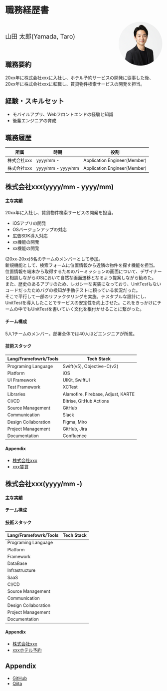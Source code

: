 # 職務経歴書

<img src="./profile.jpg" align="right" style="border-radius: 50%; width: 140px; height:140px" >

<br/>

<span style="font-size: 1.4em">山田 太郎(Yamada, Taro)</span>

<br/>

## 職務要約

20xx年に株式会社xxxに入社し、ホテル予約サービスの開発に従事した後、20xx年に株式会社xxxに転職し、賃貸物件検索サービスの開発を担当。

## 経験・スキルセット

- モバイルアプリ、Webフロントエンドの経験と知識
- 後輩エンジニアの育成

## 職務履歴

所属        | 時期              | 役割
---------- | ----------------- | -----------------------------
株式会社xxx | yyyy/mm -         | Application Engineer(Member)
株式会社xxx | yyyy/mm - yyyy/mm | Application Engineer(Member)

## 株式会社xxx(yyyy/mm - yyyy/mm)

#### 主な実績

20xx年に入社し、賃貸物件検索サービスの開発を担当。

- iOSアプリの開発
- OSバージョンアップの対応
- 広告SDK導入対応
- xx機能の開発
- xx機能の開発

(20xx-20xx)5名のチームのメンバーとして参加。  
新規機能として、検索フォームに位置情報から近隣の物件を探す機能を担当。  
位置情報を端末から取得するためのパーミッションの画面について、デザイナーと相談しながらiOSにおいて自然な画面遷移となるよう提案しながら勧めた。  
また、歴史のあるアプリのため、レガシーな実装になっており、UnitTestもないコードだったためバグの検知が手動テストに頼っている状況だった。  
そこで平行して一部のリファクタリングを実施。テスタブルな設計にし、UnitTestを導入したことでサービスの安定性を向上させた。これをきっかけにチームの中でもUnitTestを書いていく文化を根付かせることに繋がった。  

#### チーム構成

5人1チームのメンバー。部署全体では40人ほどエンジニアが所属。

#### 技術スタック

Lang/Framefowrk/Tools | Tech Stack
--- | ---
Programing Language | Swift(v5), Objective-C(v2)
Platform | iOS
UI Framework | UIKit, SwiftUI
Test Framework | XCTest
Libraries | Alamofire, Firebase, Adjust, KARTE
CI/CD | Bitrise, GitHub Actions
Source Management | GitHub
Communication | Slack
Design Collaboration | Figma, Miro
Project Management | GitHub, Jira
Documentation | Confluence

#### Appendix

- [株式会社xxx](https://xxx)
- [xxx賃貸](https://xxx)

## 株式会社xxx(yyyy/mm -)

#### 主な実績

<!-- 主な実績を書く -->

#### チーム構成

<!-- チーム構成を書く -->

#### 技術スタック

Lang/Framefowrk/Tools | Tech Stack
--- | ---
Programing Language | 
Platform | 
Framework | 
DataBase | 
Infrastructure | 
SaaS | 
CI/CD | 
Source Management | 
Communication | 
Design Collaboration | 
Project Management | 
Documentation | 

#### Appendix

- [株式会社xxx](https://xxx)
- [xxxホテル予約](https://xxx)

## Appendix

- [GitHub](https://github.com/aaa)
- [Qiita](https://qiita.com/aaa)
